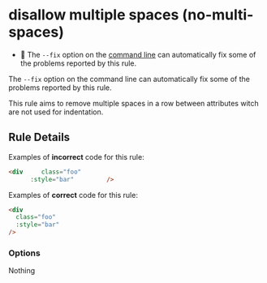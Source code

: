 # disallow multiple spaces (no-multi-spaces)

- :wrench: The `--fix` option on the [command line](http://eslint.org/docs/user-guide/command-line-interface#fix) can automatically fix some of the problems reported by this rule.

The `--fix` option on the command line can automatically fix some of the problems reported by this rule.

This rule aims to remove multiple spaces in a row between attributes witch are not used for indentation.

## Rule Details

Examples of **incorrect** code for this rule:

```html
<div     class="foo"
      :style="bar"         />
```

Examples of **correct** code for this rule:

```html
<div
  class="foo"
  :style="bar"
/>
```

### Options

Nothing
